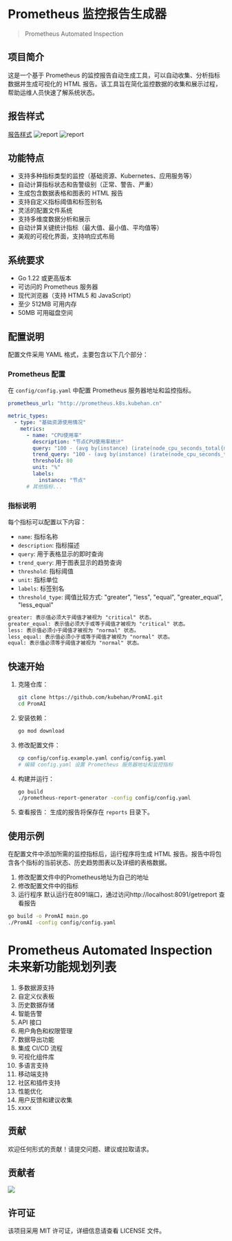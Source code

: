 # Prometheus 监控报告生成器
> Prometheus Automated Inspection
## 项目简介
这是一个基于 Prometheus 的监控报告自动生成工具，可以自动收集、分析指标数据并生成可视化的 HTML 报告。该工具旨在简化监控数据的收集和展示过程，帮助运维人员快速了解系统状态。

## 报告样式
[报告样式](reports/inspection_report_20241214_131709.html)
![report](images/image.png)
![report](images/image2.png)

## 功能特点
- 支持多种指标类型的监控（基础资源、Kubernetes、应用服务等）
- 自动计算指标状态和告警级别（正常、警告、严重）
- 生成包含数据表格和图表的 HTML 报告
- 支持自定义指标阈值和标签别名
- 灵活的配置文件系统
- 支持多维度数据分析和展示
- 自动计算关键统计指标（最大值、最小值、平均值等）
- 美观的可视化界面，支持响应式布局

## 系统要求
- Go 1.22 或更高版本
- 可访问的 Prometheus 服务器
- 现代浏览器（支持 HTML5 和 JavaScript）
- 至少 512MB 可用内存
- 50MB 可用磁盘空间

## 配置说明
配置文件采用 YAML 格式，主要包含以下几个部分：

### Prometheus 配置
在 `config/config.yaml` 中配置 Prometheus 服务器地址和监控指标。

```yaml
prometheus_url: "http://prometheus.k8s.kubehan.cn"

metric_types:
  - type: "基础资源使用情况"
    metrics:
      - name: "CPU使用率"
        description: "节点CPU使用率统计"
        query: "100 - (avg by(instance) (irate(node_cpu_seconds_total{mode='idle'}[5m])) * 100)"
        trend_query: "100 - (avg by(instance) (irate(node_cpu_seconds_total{mode='idle'}[5m])) * 100)[6h:5m]"
        threshold: 80
        unit: "%"
        labels:
          instance: "节点"
      # 其他指标...
```

### 指标说明
每个指标可以配置以下内容：
- `name`: 指标名称
- `description`: 指标描述
- `query`: 用于表格显示的即时查询
- `trend_query`: 用于图表显示的趋势查询
- `threshold`: 指标阈值
- `unit`: 指标单位
- `labels`: 标签别名
- `threshold_type`: 阈值比较方式: "greater", "less", "equal", "greater_equal", "less_equal" 

```txt
greater: 表示值必须大于阈值才被视为 "critical" 状态。
greater_equal: 表示值必须大于或等于阈值才被视为 "critical" 状态。
less: 表示值必须小于阈值才被视为 "normal" 状态。
less_equal: 表示值必须小于或等于阈值才被视为 "normal" 状态。
equal: 表示值必须等于阈值才被视为 "normal" 状态。
```

## 快速开始

1. 克隆仓库：
   ```bash
   git clone https://github.com/kubehan/PromAI.git
   cd PromAI
   ```

2. 安装依赖：
   ```bash
   go mod download
   ```

3. 修改配置文件：
   ```bash
   cp config/config.example.yaml config/config.yaml
   # 编辑 config.yaml 设置 Prometheus 服务器地址和监控指标
   ```

4. 构建并运行：
   ```bash
   go build
   ./prometheus-report-generator -config config/config.yaml
   ```

5. 查看报告：
   生成的报告将保存在 `reports` 目录下。

## 使用示例
在配置文件中添加所需的监控指标后，运行程序将生成 HTML 报告。报告中将包含各个指标的当前状态、历史趋势图表以及详细的表格数据。
1. 修改配置文件中的Prometheus地址为自己的地址
2. 修改配置文件中的指标
3. 运行程序 默认运行在8091端口，通过访问http://localhost:8091/getreport 查看报告
```bash
go build -o PromAI main.go
./PromAI -config config/config.yaml
```


# Prometheus Automated Inspection 未来新功能规划列表
1. 多数据源支持
2. 自定义仪表板
3. 历史数据存储
4. 智能告警
5. API 接口
6. 用户角色和权限管理
7. 数据导出功能
8. 集成 CI/CD 流程
9. 可视化组件库
10. 多语言支持
11. 移动端支持
12. 社区和插件支持
13. 性能优化
14. 用户反馈和建议收集
15. xxxx


## 贡献
欢迎任何形式的贡献！请提交问题、建议或拉取请求。

## 贡献者

<a href="https://github.com/eryajf/learn-github/graphs/contributors">
  <img src="https://contrib.rocks/image?repo=eryajf/learn-github" />
</a>


## 许可证
该项目采用 MIT 许可证，详细信息请查看 LICENSE 文件。
